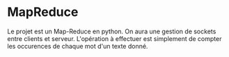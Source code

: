 # MapReduce
Le projet est un Map-Reduce en python. On aura une gestion de sockets entre clients et serveur. L'opération à effectuer est simplement de compter les occurences de chaque mot d'un texte donné.
